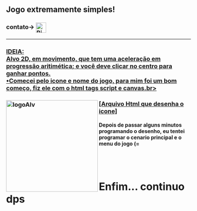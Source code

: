 ## Jogo extremamente simples!
<h3>contato->
<a target="Biolinky" href="https://biolinky.co/guilhermebini">
  <img align="center" alt="Biolinky" width="28px" src="https://image.flaticon.com/icons/png/512/46/46646.png"></h2><hr>
<h3>
IDEIA:
<br>Alvo 2D, em movimento, que tem uma aceleração em progressão aritimética; e você deve clicar no centro para ganhar pontos.
<br>•Comecei pelo icone e nome do jogo, para mim foi um bom começo, fiz ele com o html tags script e canvas.br><br></h3>
  <h3><img align="left" alt="logoAlv" width="250px" src="https://i.ibb.co/Wv9rSYF/Alvaro-icon.png"></h3><h3><a target="codigoIcone" href="https://github.com/guilhermebini/JogoExtremamenteSimples/blob/main/alvaro_icone.html">[Arquivo Html que desenha o icone]</a></h3>
  <h4>Depois de passar alguns minutos programando o desenho, eu tentei programar o cenario principal e o menu do jogo (=</h4>

<br><br><h1>
Enfim... continuo dps
